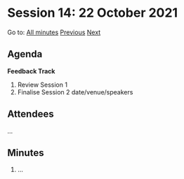 # Session 14: 22 October 2021

Go to: [All minutes](../index.md) [Previous](./mom-1910.md) [Next](mom-2610.md)

## Agenda

**Feedback Track**

1. Review Session 1
2. Finalise Session 2 date/venue/speakers

## Attendees

...

## Minutes

1. ...

